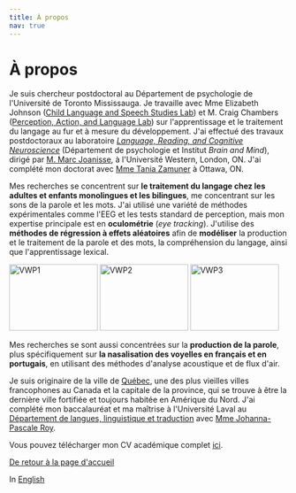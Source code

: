 ```yaml
---
title: À propos
nav: true
---
```


<h1>À propos</h1>

Je suis chercheur postdoctoral au Département de psychologie de l'Université de Toronto Mississauga. Je travaille avec Mme Elizabeth Johnson ([Child Language and Speech Studies Lab](https://www.utm.utoronto.ca/infant-child-centre/child-language-and-speech-studies-lab)) et M. Craig Chambers ([Perception, Action, and Language Lab](https://www.psycholinguistics.ca/pal)) sur l'apprentissage et le traitement du langage au fur et à mesure du développement. J'ai effectué des travaux postdoctoraux au laboratoire [_Language, Reading, and Cognitive Neuroscience_](http://www.psychology.uwo.ca/lrcn/index.html) (Département de psychologie et Institut _Brain and Mind_), dirigé par [M. Marc Joanisse](http://publish.uwo.ca/~marcj/), à l'Université Western, London, ON.  J'ai complété mon doctorat avec [Mme Tania Zamuner](https://taniazamuner.weebly.com) à Ottawa, ON.

Mes recherches se concentrent sur **le traitement du langage chez les adultes et enfants monolingues et les bilingues**, me concentrant sur les sons de la parole et les mots. J'ai utilisé une variété de méthodes expérimentales comme l'EEG et les tests standard de perception, mais mon expertise principale est en **oculométrie** (_eye tracking_). J'utilise des **méthodes de régression à effets aléatoires** afin de **modéliser** la production et le traitement de la parole et des mots, la compréhension du langage, ainsi que l'apprentissage lexical.

<img src="https://felixdtrudel.github.io/imageresources/VWP1.gif" alt="VWP1" width="160" height="120"> <img src="https://felixdtrudel.github.io/imageresources/VWP2.gif" alt="VWP2" width="160" height="120"> <img src="https://felixdtrudel.github.io/imageresources/VWP3.gif" alt="VWP3" width="160" height="120">

Mes recherches se sont aussi concentrées sur la **production de la parole**, plus spécifiquement sur **la nasalisation des voyelles en français et en portugais**, en utilisant des méthodes d'analyse acoustique et de flux d'air.

Je suis originaire de la ville de [Québec](https://fr.wikipedia.org/wiki/Québec_(ville)), une des plus vieilles villes francophones au Canada et la capitale de la province, qui se trouve à être la dernière ville fortifiée et toujours habitée en Amérique du Nord. J'ai complété mon baccalauréat et ma maîtrise à l'Université Laval au [Département de langues, linguistique et traduction](http://www.lli.ulaval.ca) avec [Mme Johanna-Pascale Roy](https://www.phonetique.ulaval.ca).

Vous pouvez télécharger mon CV académique complet [ici](https://felixdtrudel.github.io/CVfr.pdf).

[De retour à la page d'accueil](https://felixdtrudel.github.io/fr/index.html)

In [English](https://felixdtrudel.github.io/about.html)
